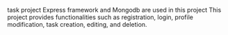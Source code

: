 task project
Express framework and Mongodb are used in this project
This project provides functionalities such as registration, login, profile modification, task creation, editing, and deletion.
